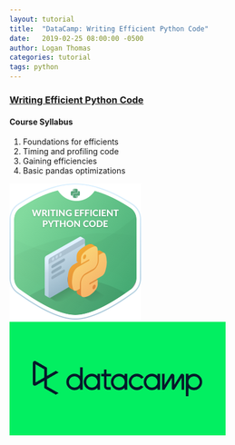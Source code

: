 ```yaml
---
layout: tutorial
title:  "DataCamp: Writing Efficient Python Code"
date:   2019-02-25 08:00:00 -0500
author: Logan Thomas
categories: tutorial
tags: python
---
```

### [Writing Efficient Python Code](https://learn.datacamp.com/courses/writing-efficient-python-code)
#### Course Syllabus
1. Foundations for efficients
2. Timing and profiling code
3. Gaining efficiencies
4. Basic pandas optimizations

<img src="/assets/images/shield_image.png" style="padding: 0px 15px 0px 0px">
<img src="/assets/images/datacamp_logo.jpg" height="200">
